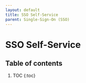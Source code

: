 ```yaml
---
layout: default
title: SSO Self-Service
parent: Single-Sign-On (SSO)
---
```


# SSO Self-Service

## Table of contents

1. TOC
{:toc}
